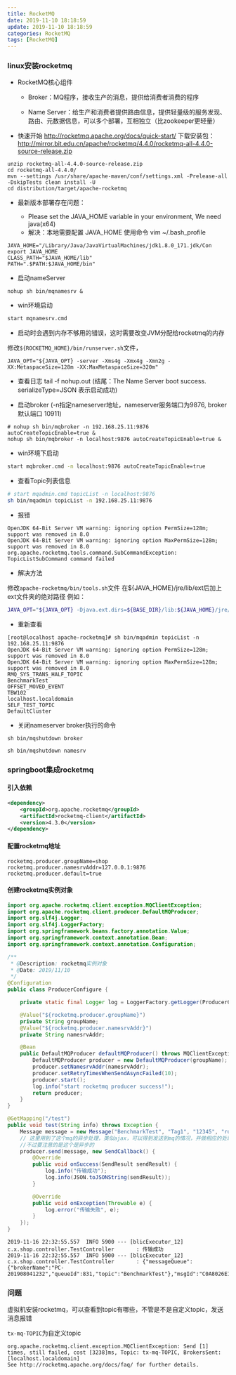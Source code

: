 ```yaml
---
title: RocketMQ
date: 2019-11-10 18:18:59
update: 2019-11-10 18:18:59
categories: RocketMQ
tags: [RocketMQ]
---
```


### linux安装rocketmq

* RocketMQ核心组件

    * Broker：MQ程序，接收生产的消息，提供给消费者消费的程序

    * Name Server：给生产和消费者提供路由信息，提供轻量级的服务发现、路由、元数据信息，可以多个部署，互相独立（比zookeeper更轻量）

* 快速开始 <http://rocketmq.apache.org/docs/quick-start/> 下载安装包：<http://mirror.bit.edu.cn/apache/rocketmq/4.4.0/rocketmq-all-4.4.0-source-release.zip>

```
unzip rocketmq-all-4.4.0-source-release.zip
cd rocketmq-all-4.4.0/
mvn --settings /usr/share/apache-maven/conf/settings.xml -Prelease-all -DskipTests clean install -U
cd distribution/target/apache-rocketmq
```

<!-- more -->  

* 最新版本部署存在问题：

  * Please set the JAVA_HOME variable in your environment, We need java(x64)
  * 解决：本地需要配置 JAVA_HOME 使用命令 vim ~/.bash_profile

```
JAVA_HOME="/Library/Java/JavaVirtualMachines/jdk1.8.0_171.jdk/Con
export JAVA_HOME
CLASS_PATH="$JAVA_HOME/lib"
PATH=".$PATH:$JAVA_HOME/bin"
```

  * 启动nameServer

```
nohup sh bin/mqnamesrv &
```
 
   * win环境启动

```sh
start mqnamesrv.cmd
```

* 启动时会遇到内存不够用的错误，这时需要改变JVM分配给rocketmq的内存

修改`${ROCKETMQ_HOME}/bin/runserver.sh`文件，

```
JAVA_OPT="${JAVA_OPT} -server -Xms4g -Xmx4g -Xmn2g -XX:MetaspaceSize=128m -XX:MaxMetaspaceSize=320m"
```

- 查看日志 tail -f nohup.out (结尾：The Name Server boot success. serializeType=JSON 表示启动成功)

- 启动broker (-n指定nameserver地址，nameserver服务端口为9876, broker默认端口 10911)

```
# nohup sh bin/mqbroker -n 192.168.25.11:9876 autoCreateTopicEnable=true &
nohup sh bin/mqbroker -n localhost:9876 autoCreateTopicEnable=true &
```

 * win环境下启动

```sh
start mqbroker.cmd -n localhost:9876 autoCreateTopicEnable=true
```

* 查看Topic列表信息

```sh
# start mqadmin.cmd topicList -n localhost:9876
sh bin/mqadmin topicList -n 192.168.25.11:9876
```

 * 报错

```
OpenJDK 64-Bit Server VM warning: ignoring option PermSize=128m; support was removed in 8.0
OpenJDK 64-Bit Server VM warning: ignoring option MaxPermSize=128m; support was removed in 8.0
org.apache.rocketmq.tools.command.SubCommandException: TopicListSubCommand command failed
```

 * 解决方法

修改`apache-rocketmq/bin/tools.sh`文件
在${JAVA_HOME}/jre/lib/ext后加上ext文件夹的绝对路径
例如：

```sh
JAVA_OPT="${JAVA_OPT} -Djava.ext.dirs=${BASE_DIR}/lib:${JAVA_HOME}/jre/lib/ext::/usr/lib/jvm/java-1.8.0-openjdk-1.8.0.232.b09-0.el7_7.x86_64/jre/lib/ext"
```

 * 重新查看

```
[root@localhost apache-rocketmq]# sh bin/mqadmin topicList -n 192.168.25.11:9876
OpenJDK 64-Bit Server VM warning: ignoring option PermSize=128m; support was removed in 8.0
OpenJDK 64-Bit Server VM warning: ignoring option MaxPermSize=128m; support was removed in 8.0
RMQ_SYS_TRANS_HALF_TOPIC
BenchmarkTest
OFFSET_MOVED_EVENT
TBW102
localhost.localdomain
SELF_TEST_TOPIC
DefaultCluster
```

- 关闭nameserver broker执行的命令

```
sh bin/mqshutdown broker
```

```
sh bin/mqshutdown namesrv
```

### springboot集成rocketmq


#### 引入依赖


```xml
<dependency>
    <groupId>org.apache.rocketmq</groupId>
    <artifactId>rocketmq-client</artifactId>
    <version>4.3.0</version>
</dependency>
```


#### 配置rocketmq地址

```
rocketmq.producer.groupName=shop
rocketmq.producer.namesrvAddr=127.0.0.1:9876
rocketmq.producer.default=true
```

#### 创建rocketmq实例对象

```java
import org.apache.rocketmq.client.exception.MQClientException;
import org.apache.rocketmq.client.producer.DefaultMQProducer;
import org.slf4j.Logger;
import org.slf4j.LoggerFactory;
import org.springframework.beans.factory.annotation.Value;
import org.springframework.context.annotation.Bean;
import org.springframework.context.annotation.Configuration;

/**
 * @Description: rocketmq实例对象
 * @Date: 2019/11/10
 */
@Configuration
public class ProducerConfigure {

    private static final Logger log = LoggerFactory.getLogger(ProducerConfigure.class);

    @Value("${rocketmq.producer.groupName}")
    private String groupName;
    @Value("${rocketmq.producer.namesrvAddr}")
    private String namesrvAddr;

    @Bean
    public DefaultMQProducer defaultMQProducer() throws MQClientException {
        DefaultMQProducer producer = new DefaultMQProducer(groupName);
        producer.setNamesrvAddr(namesrvAddr);
        producer.setRetryTimesWhenSendAsyncFailed(10);
        producer.start();
        log.info("start rocketmq producer success!");
        return producer;
    }
}
```

```java
@GetMapping("/test")
public void test(String info) throws Exception {
    Message message = new Message("BenchmarkTest", "Tag1", "12345", "rocketmq测试成功".getBytes());
    // 这里用到了这个mq的异步处理，类似ajax，可以得到发送到mq的情况，并做相应的处理
    //不过要注意的是这个是异步的
    producer.send(message, new SendCallback() {
        @Override
        public void onSuccess(SendResult sendResult) {
            log.info("传输成功");
            log.info(JSON.toJSONString(sendResult));
        }

        @Override
        public void onException(Throwable e) {
            log.error("传输失败", e);
        }
    });
}
```    
```
2019-11-16 22:32:55.557  INFO 5900 --- [blicExecutor_12] c.x.shop.controller.TestController       : 传输成功
2019-11-16 22:32:55.557  INFO 5900 --- [blicExecutor_12] c.x.shop.controller.TestController       : {"messageQueue":{"brokerName":"PC-201908041232","queueId":831,"topic":"BenchmarkTest"},"msgId":"C0A8026E170C18B4AAC2521608020004","offsetMsgId":"C0A8190100002A9F00000000000003D9","queueOffset":0,"regionId":"DefaultRegion","sendStatus":"SEND_OK","traceOn":true}
```


### 问题

虚拟机安装rocketmq，可以查看到topic有哪些，不管是不是自定义topic，发送消息报错

`tx-mq-TOPIC`为自定义topic

```
org.apache.rocketmq.client.exception.MQClientException: Send [1] times, still failed, cost [3238]ms, Topic: tx-mq-TOPIC, BrokersSent: [localhost.localdomain]
See http://rocketmq.apache.org/docs/faq/ for further details.
```